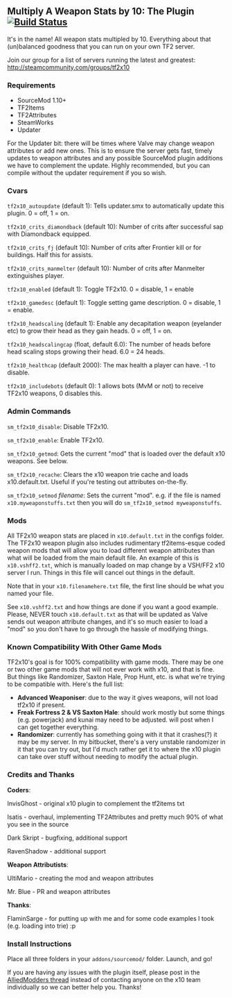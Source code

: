 ## Multiply A Weapon Stats by 10: The Plugin [![Build Status](https://travis-ci.org/50DKP/TF2x10.svg?branch=master)](https://travis-ci.org/50DKP/TF2x10)
It's in the name! All weapon stats multipled by 10. Everything about that (un)balanced goodness that you can run on your own TF2 server.

Join our group for a list of servers running the latest and greatest: http://steamcommunity.com/groups/tf2x10

### Requirements
* SourceMod 1.10+
* TF2Items
* TF2Attributes
* SteamWorks
* Updater

For the Updater bit: there will be times where Valve may change weapon attributes or add new ones. This is to ensure the server gets fast, timely updates to weapon attributes and any possible SourceMod plugin additions we have to complement the update. Highly recommended, but you can compile without the updater requirement if you so wish.


### Cvars
`tf2x10_autoupdate` (default 1):
Tells updater.smx to automatically update this plugin. 0 = off, 1 = on.

`tf2x10_crits_diamondback` (default 10):
Number of crits after successful sap with Diamondback equipped.

`tf2x10_crits_fj` (default 10):
Number of crits after Frontier kill or for buildings. Half this for assists.

`tf2x10_crits_manmelter` (default 10):
Number of crits after Manmelter extinguishes player.

`tf2x10_enabled` (default 1):
Toggle TF2x10. 0 = disable, 1 = enable

`tf2x10_gamedesc` (default 1):
Toggle setting game description. 0 = disable, 1 = enable.

`tf2x10_headscaling` (default 1):
Enable any decapitation weapon (eyelander etc) to grow their head as they gain heads. 0 = off, 1 = on.

`tf2x10_headscalingcap` (float, default 6.0):
The number of heads before head scaling stops growing their head. 6.0 = 24 heads.

`tf2x10_healthcap` (default 2000):
The max health a player can have. -1 to disable.

`tf2x10_includebots` (default 0):
1 allows bots (MvM or not) to receive TF2x10 weapons, 0 disables this.


### Admin Commands
`sm_tf2x10_disable`:
Disable TF2x10.

`sm_tf2x10_enable`:
Enable TF2x10.

`sm_tf2x10_getmod`:
Gets the current "mod" that is loaded over the default x10 weapons. See below.

`sm_tf2x10_recache`:
Clears the x10 weapon trie cache and loads x10.default.txt. Useful if you're testing out attributes on-the-fly.

`sm_tf2x10_setmod` *filename*:
Sets the current "mod". e.g. if the file is named `x10.myweaponstuffs.txt` then you will do `sm_tf2x10_setmod myweaponstuffs`.


### Mods
All TF2x10 weapon stats are placed in `x10.default.txt` in the configs folder. The TF2x10 weapon plugin also includes rudimentary tf2items-esque coded weapon mods that will allow you to load different weapon attributes than what will be loaded from the main default file. An example of this is `x10.vshff2.txt`, which is manually loaded on map change by a VSH/FF2 x10 server I run. Things in this file will cancel out things in the default.

Note that in your `x10.filenamehere.txt` file, the first line should be what you named your file.

See `x10.vshff2.txt` and how things are done if you want a good example. Please, NEVER touch `x10.default.txt` as that will be updated as Valve sends out weapon attribute changes, and it's so much easier to load a "mod" so you don't have to go through the hassle of modifying things.


### Known Compatibility With Other Game Mods
TF2x10's goal is for 100% compatibility with game mods. There may be one or two other game mods that will not ever work with x10, and that is fine. But things like Randomizer, Saxton Hale, Prop Hunt, etc. is what we're trying to be compatible with. Here's the full list:

* **Advanced Weaponiser**: due to the way it gives weapons, will not load tf2x10 if present.
* **Freak Fortress 2 & VS Saxton Hale**: should work mostly but some things (e.g. powerjack) and kunai may need to be adjusted. will post when I can get together everything.
* **Randomizer**: currently has something going with it that it crashes(?) it may be my server. In my bitbucket, there's a very unstable randomizer in it that you can try out, but I'd much rather get it to where the x10 plugin can take over stuff without needing to modify the actual plugin.


### Credits and Thanks
**Coders**:

InvisGhost - original x10 plugin to complement the tf2items txt

Isatis - overhaul, implementing TF2Attributes and pretty much 90% of what you see in the source

Dark Skript - bugfixing, additional support

RavenShadow - additional support

**Weapon Attributists**:

UltiMario - creating the mod and weapon attributes

Mr. Blue - PR and weapon attributes

**Thanks**:

FlaminSarge - for putting up with me and for some code examples I took (e.g. loading into trie) :p


### Install Instructions

Place all three folders in your `addons/sourcemod/` folder. Launch, and go!

If you are having any issues with the plugin itself, please post in the [AlliedModders thread](https://forums.alliedmods.net/showthread.php?t=270723) instead of contacting anyone on the x10 team individually so we can better help you. Thanks!
